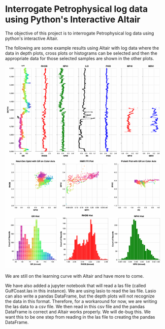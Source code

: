 # Interrogate Petrophysical log data using Python's Interactive Altair
The objective of this project is to interrogate Petrophysical log data using python's interactive Altair. 

The following are some example results using Altair with log data where the data in depth plots, cross plots or histograms can be selected and then the appropriate data for those selected samples are shown in the other plots. 

![Altair_Image](logs.gif)

We are still on the learning curve with Altair and have more to come. 

We have also added a jupyter notebook that will read a las file (called GulfCoast.las in this instance). We are using lasio to read the las file. Lasio can also write a pandas DataFrame, but the depth plots will not recognize the data in this format. Therefore, for a workaround for now, we are writing the las data to a csv file. We then read in this csv file and the pandas DataFrame is correct and Altair works properly. We will de-bug this. We want this to be one step from reading in the las file to creating the pandas DataFrame. 

